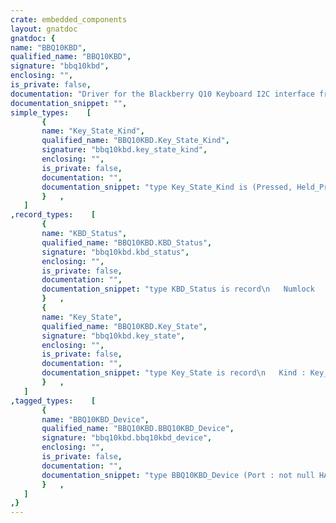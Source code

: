 ```yaml
---
crate: embedded_components
layout: gnatdoc
gnatdoc: {
name: "BBQ10KBD",
qualified_name: "BBQ10KBD",
signature: "bbq10kbd",
enclosing: "",
is_private: false,
documentation: "Driver for the Blackberry Q10 Keyboard I2C interface from solder.party\nhttps://github.com/arturo182/bbq10kbd_i2c_sw",
documentation_snippet: "",
simple_types:    [
       {
       name: "Key_State_Kind",
       qualified_name: "BBQ10KBD.Key_State_Kind",
       signature: "bbq10kbd.key_state_kind",
       enclosing: "",
       is_private: false,
       documentation: "",
       documentation_snippet: "type Key_State_Kind is (Pressed, Held_Pressed, Released, Error);",
       }   ,
   ]
,record_types:    [
       {
       name: "KBD_Status",
       qualified_name: "BBQ10KBD.KBD_Status",
       signature: "bbq10kbd.kbd_status",
       enclosing: "",
       is_private: false,
       documentation: "",
       documentation_snippet: "type KBD_Status is record\n   Numlock   : Boolean;\n   Capslock  : Boolean;\n   Key_Count : HAL.UInt5;\nend record;",
       }   ,
       {
       name: "Key_State",
       qualified_name: "BBQ10KBD.Key_State",
       signature: "bbq10kbd.key_state",
       enclosing: "",
       is_private: false,
       documentation: "",
       documentation_snippet: "type Key_State is record\n   Kind : Key_State_Kind;\n   Code : HAL.UInt8;\nend record;",
       }   ,
   ]
,tagged_types:    [
       {
       name: "BBQ10KBD_Device",
       qualified_name: "BBQ10KBD.BBQ10KBD_Device",
       signature: "bbq10kbd.bbq10kbd_device",
       enclosing: "",
       is_private: false,
       documentation: "",
       documentation_snippet: "type BBQ10KBD_Device (Port : not null HAL.I2C.Any_I2C_Port)\nis tagged private;",
       }   ,
   ]
,}
---
```

